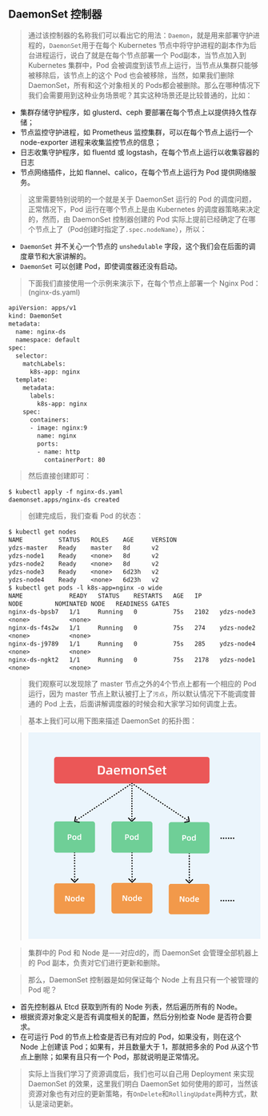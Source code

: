 
## DaemonSet 控制器 

> 通过该控制器的名称我们可以看出它的用法：`Daemon`，就是用来部署守护进程的，`DaemonSet`用于在每个 Kubernetes 节点中将守护进程的副本作为后台进程运行，说白了就是在每个节点部署一个 Pod副本，当节点加入到 Kubernetes 集群中，Pod 会被调度到该节点上运行，当节点从集群只能够被移除后，该节点上的这个 Pod 也会被移除，当然，如果我们删除 DaemonSet，所有和这个对象相关的 Pods都会被删除。那么在哪种情况下我们会需要用到这种业务场景呢？其实这种场景还是比较普通的，比如：

*   集群存储守护程序，如 glusterd、ceph 要部署在每个节点上以提供持久性存储；
*   节点监控守护进程，如 Prometheus 监控集群，可以在每个节点上运行一个 node-exporter 进程来收集监控节点的信息；
*   日志收集守护程序，如 fluentd 或 logstash，在每个节点上运行以收集容器的日志
*   节点网络插件，比如 flannel、calico，在每个节点上运行为 Pod 提供网络服务。

> 这里需要特别说明的一个就是关于 DaemonSet 运行的 Pod 的调度问题，正常情况下，Pod 运行在哪个节点上是由 Kubernetes 的调度器策略来决定的，然而，由 DaemonSet 控制器创建的 Pod 实际上提前已经确定了在哪个节点上了（Pod创建时指定了`.spec.nodeName`），所以：

*   `DaemonSet` 并不关心一个节点的 `unshedulable` 字段，这个我们会在后面的调度章节和大家讲解的。
*   `DaemonSet` 可以创建 Pod，即使调度器还没有启动。

> 下面我们直接使用一个示例来演示下，在每个节点上部署一个 Nginx Pod：(nginx-ds.yaml)

```
apiVersion: apps/v1
kind: DaemonSet
metadata:
  name: nginx-ds
  namespace: default
spec:
  selector:
    matchLabels:
      k8s-app: nginx
  template:
    metadata:
      labels:
        k8s-app: nginx
    spec:
      containers:
      - image: nginx:9
        name: nginx
        ports:
        - name: http
          containerPort: 80
```

> 然后直接创建即可：

```
$ kubectl apply -f nginx-ds.yaml
daemonset.apps/nginx-ds created
```

> 创建完成后，我们查看 Pod 的状态：

```
$ kubectl get nodes
NAME          STATUS   ROLES    AGE     VERSION
ydzs-master   Ready    master   8d      v2
ydzs-node1    Ready    <none>   8d      v2
ydzs-node2    Ready    <none>   8d      v2
ydzs-node3    Ready    <none>   6d23h   v2
ydzs-node4    Ready    <none>   6d23h   v2
$ kubectl get pods -l k8s-app=nginx -o wide
NAME             READY   STATUS    RESTARTS   AGE   IP             NODE         NOMINATED NODE   READINESS GATES
nginx-ds-bpsb7   1/1     Running   0          75s   2102   ydzs-node3   <none>           <none>
nginx-ds-f4s2w   1/1     Running   0          75s   274    ydzs-node2   <none>           <none>
nginx-ds-j9789   1/1     Running   0          75s   285    ydzs-node4   <none>           <none>
nginx-ds-ngkt2   1/1     Running   0          75s   2178   ydzs-node1   <none>           <none>
```

> 我们观察可以发现除了 master 节点之外的4个节点上都有一个相应的 Pod 运行，因为 master 节点上默认被打上了`污点`，所以默认情况下不能调度普通的 Pod 上去，后面讲解调度器的时候会和大家学习如何调度上去。

> 基本上我们可以用下图来描述 DaemonSet 的拓扑图：

> ![DaemonSet](../assets/img/kubernetes_controller/daemonset.png)

> 集群中的 Pod 和 Node 是`一一`对应d的，而 DaemonSet 会管理全部机器上的 Pod 副本，负责对它们进行更新和删除。

> 那么，DaemonSet 控制器是如何保证每个 Node 上有且只有一个被管理的 Pod 呢？

*   首先控制器从 Etcd 获取到所有的 Node 列表，然后遍历所有的 Node。
*   根据资源对象定义是否有调度相关的配置，然后分别检查 Node 是否符合要求。
*   在可运行 Pod 的节点上检查是否已有对应的 Pod，如果没有，则在这个 Node 上创建该 Pod；如果有，并且数量大于 1，那就把多余的 Pod 从这个节点上删除；如果有且只有一个 Pod，那就说明是正常情况。

> 实际上当我们学习了资源调度后，我们也可以自己用 Deployment 来实现 DaemonSet 的效果，这里我们明白 DaemonSet 如何使用的即可，当然该资源对象也有对应的更新策略，有`OnDelete`和`RollingUpdate`两种方式，默认是滚动更新。